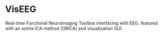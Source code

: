 VisEEG
======

Real-time Functional Neuroimaging Toolbox interfacing with EEG, featured with an online ICA method (ORICA) and visualization GUI.
